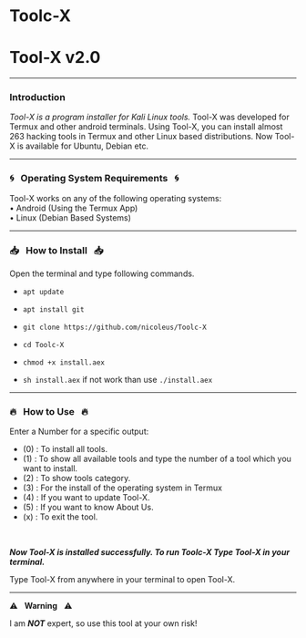 # Toolc-X


# Tool-X v2.0


------------------------------------------------------------------------

### Introduction

*Tool-X is a program installer for Kali Linux tools.*
Tool-X was developed for Termux and other android terminals. Using Tool-X, you can install almost 263 hacking tools in Termux and other Linux based distributions. Now Tool-X is available for Ubuntu, Debian etc.



------------------------------------------------------------------------

### :cyclone: &nbsp; Operating System Requirements &nbsp; :cyclone:

Tool-X works on any of the following operating systems:<br>
• Android (Using the Termux App) <br>
• Linux (Debian Based Systems) <br>

------------------------------------------------------------------------

### :inbox_tray: &nbsp; How to Install &nbsp; :inbox_tray:

Open the terminal and type following commands.

* `apt update`

* `apt install git`

* `git clone https://github.com/nicoleus/Toolc-X`

* `cd Toolc-X`

* `chmod +x install.aex`

* `sh install.aex` if not work than use `./install.aex`

------------------------------------------------------------------------

### :fire: &nbsp; How to Use &nbsp; :fire:

Enter a Number for a specific output:
- (0) : To install all tools.
- (1) : To show all available tools and type the number of a tool which you want to install.
- (2) : To show tools category.
- (3) : For the install of the operating system in Termux
- (4) : If you want to update Tool-X.
- (5) : If you want to know About Us.
- (x) : To exit the tool.

<br/>

***Now Tool-X is installed successfully. To run Toolc-X Type Tool-X in your terminal.***

Type Tool-X from anywhere in your terminal to open Tool-X.

------------------------------------------------------------------------

:warning: &nbsp; **Warning** &nbsp; :warning:

I am ***NOT*** expert, so use this tool at your own risk!
